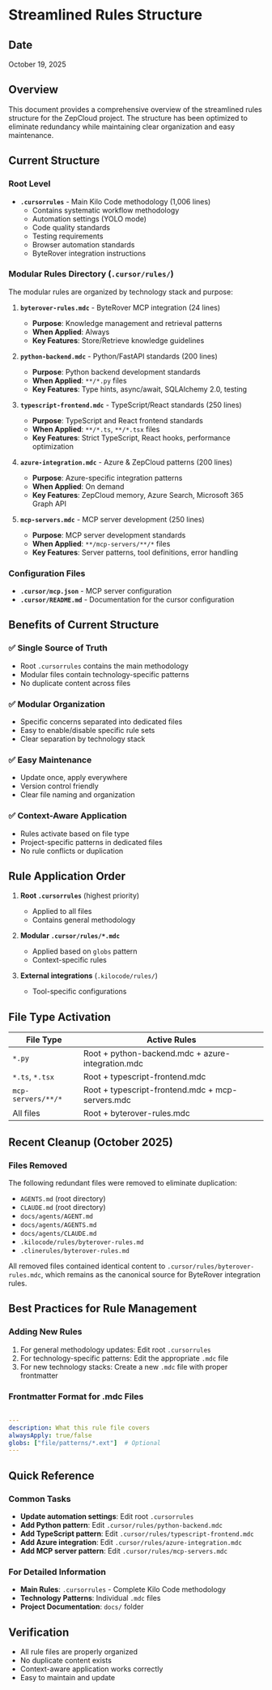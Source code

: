 # Streamlined Rules Structure

## Date

October 19, 2025

## Overview

This document provides a comprehensive overview of the streamlined rules structure for the ZepCloud project. The
  structure has been optimized to eliminate redundancy while maintaining clear organization and easy maintenance.

## Current Structure

### Root Level

- **`.cursorrules`** - Main Kilo Code methodology (1,006 lines)
  - Contains systematic workflow methodology
  - Automation settings (YOLO mode)
  - Code quality standards
  - Testing requirements
  - Browser automation standards
  - ByteRover integration instructions

### Modular Rules Directory (`.cursor/rules/`)

The modular rules are organized by technology stack and purpose:

1. **`byterover-rules.mdc`** - ByteRover MCP integration (24 lines)
   - **Purpose**: Knowledge management and retrieval patterns
   - **When Applied**: Always
   - **Key Features**: Store/Retrieve knowledge guidelines

2. **`python-backend.mdc`** - Python/FastAPI standards (200 lines)
   - **Purpose**: Python backend development standards
   - **When Applied**: `**/*.py` files
   - **Key Features**: Type hints, async/await, SQLAlchemy 2.0, testing

3. **`typescript-frontend.mdc`** - TypeScript/React standards (250 lines)
   - **Purpose**: TypeScript and React frontend standards
   - **When Applied**: `**/*.ts`, `**/*.tsx` files
   - **Key Features**: Strict TypeScript, React hooks, performance optimization

4. **`azure-integration.mdc`** - Azure & ZepCloud patterns (200 lines)
   - **Purpose**: Azure-specific integration patterns
   - **When Applied**: On demand
   - **Key Features**: ZepCloud memory, Azure Search, Microsoft 365 Graph API

5. **`mcp-servers.mdc`** - MCP server development (250 lines)
   - **Purpose**: MCP server development standards
   - **When Applied**: `**/mcp-servers/**/*` files
   - **Key Features**: Server patterns, tool definitions, error handling

### Configuration Files

- **`.cursor/mcp.json`** - MCP server configuration
- **`.cursor/README.md`** - Documentation for the cursor configuration

## Benefits of Current Structure

### ✅ Single Source of Truth

- Root `.cursorrules` contains the main methodology
- Modular files contain technology-specific patterns
- No duplicate content across files

### ✅ Modular Organization

- Specific concerns separated into dedicated files
- Easy to enable/disable specific rule sets
- Clear separation by technology stack

### ✅ Easy Maintenance

- Update once, apply everywhere
- Version control friendly
- Clear file naming and organization

### ✅ Context-Aware Application

- Rules activate based on file type
- Project-specific patterns in dedicated files
- No rule conflicts or duplication

## Rule Application Order

1. **Root `.cursorrules`** (highest priority)
   - Applied to all files
   - Contains general methodology

2. **Modular `.cursor/rules/*.mdc`**
   - Applied based on `globs` pattern
   - Context-specific rules

3. **External integrations** (`.kilocode/rules/`)
   - Tool-specific configurations

## File Type Activation

| File Type | Active Rules |
|-----------|-------------|
| `*.py` | Root + python-backend.mdc + azure-integration.mdc |
| `*.ts`, `*.tsx` | Root + typescript-frontend.mdc |
| `mcp-servers/**/*` | Root + typescript-frontend.mdc + mcp-servers.mdc |
| All files | Root + byterover-rules.mdc |

## Recent Cleanup (October 2025)

### Files Removed

The following redundant files were removed to eliminate duplication:

- `AGENTS.md` (root directory)
- `CLAUDE.md` (root directory)
- `docs/agents/AGENT.md`
- `docs/agents/AGENTS.md`
- `docs/agents/CLAUDE.md`
- `.kilocode/rules/byterover-rules.md`
- `.clinerules/byterover-rules.md`

All removed files contained identical content to `.cursor/rules/byterover-rules.mdc`, which remains as the canonical
  source for ByteRover integration rules.

## Best Practices for Rule Management

### Adding New Rules

1. For general methodology updates: Edit root `.cursorrules`
2. For technology-specific patterns: Edit the appropriate `.mdc` file
3. For new technology stacks: Create a new `.mdc` file with proper frontmatter

### Frontmatter Format for .mdc Files

```yaml

---
description: What this rule file covers
alwaysApply: true/false
globs: ["file/patterns/*.ext"]  # Optional
---

```

## Quick Reference

### Common Tasks

- **Update automation settings**: Edit root `.cursorrules`
- **Add Python pattern**: Edit `.cursor/rules/python-backend.mdc`
- **Add TypeScript pattern**: Edit `.cursor/rules/typescript-frontend.mdc`
- **Add Azure integration**: Edit `.cursor/rules/azure-integration.mdc`
- **Add MCP server pattern**: Edit `.cursor/rules/mcp-servers.mdc`

### For Detailed Information

- **Main Rules**: `.cursorrules` - Complete Kilo Code methodology
- **Technology Patterns**: Individual `.mdc` files
- **Project Documentation**: `docs/` folder

## Verification

- All rule files are properly organized
- No duplicate content exists
- Context-aware application works correctly
- Easy to maintain and update
